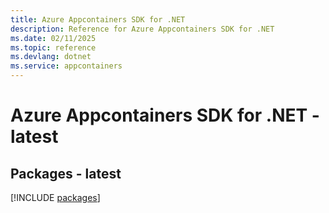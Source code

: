 ```yaml
---
title: Azure Appcontainers SDK for .NET
description: Reference for Azure Appcontainers SDK for .NET
ms.date: 02/11/2025
ms.topic: reference
ms.devlang: dotnet
ms.service: appcontainers
---
```

# Azure Appcontainers SDK for .NET - latest
## Packages - latest
[!INCLUDE [packages](appcontainers-index.md)]